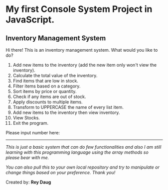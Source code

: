 # My first Console System Project in JavaScript.

## **Inventory Management System**

Hi there! This is an inventory management system. What would you like to do?

1. Add new items to the inventory (add the new item only won't view the inventory).
2. Calculate the total value of the inventory.
3. Find items that are low in stock.
4. Filter items based on a category.
5. Sort items by price or quantity.
6. Check if any items are out of stock.
7. Apply discounts to multiple items.
8. Transform to UPPERCASE the name of every list item.
9. Add new items to the inventory then view inventory.
10. View Stocks.
11. Exit the program.

Please input number here:

---

_This is just a basic system that can do few functionalities and also I am still learning with this programming language using the array methods so please bear with me._

_You can also pull this to your own local repository and try to manipulate or change things based on your preference. Thank you!_

Created by: **Rey Daug**
